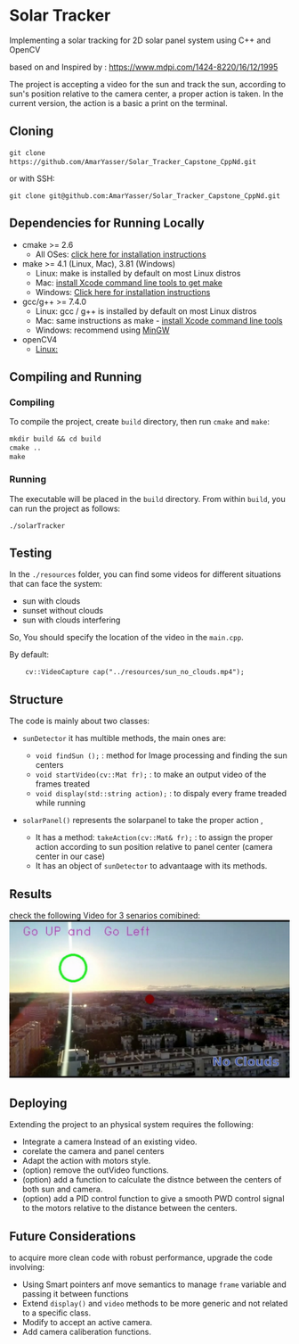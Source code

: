 # Solar Tracker

Implementing a solar tracking for 2D solar panel system using C++ and OpenCV

based on and Inspired by : https://www.mdpi.com/1424-8220/16/12/1995

The project is accepting a video for the sun and track the sun,
according to sun's position relative to the camera center, a proper action is taken.
In the current version, the action is a basic a print on the terminal.


## Cloning

```
git clone https://github.com/AmarYasser/Solar_Tracker_Capstone_CppNd.git
```
or with SSH:
```
git clone git@github.com:AmarYasser/Solar_Tracker_Capstone_CppNd.git
```

## Dependencies for Running Locally
* cmake >= 2.6
  * All OSes: [click here for installation instructions](https://cmake.org/install/)
* make >= 4.1 (Linux, Mac), 3.81 (Windows)
  * Linux: make is installed by default on most Linux distros
  * Mac: [install Xcode command line tools to get make](https://developer.apple.com/xcode/features/)
  * Windows: [Click here for installation instructions](http://gnuwin32.sourceforge.net/packages/make.htm)
* gcc/g++ >= 7.4.0
  * Linux: gcc / g++ is installed by default on most Linux distros
  * Mac: same instructions as make - [install Xcode command line tools](https://developer.apple.com/xcode/features/)
  * Windows: recommend using [MinGW](http://www.mingw.org/)
* openCV4 
    * [Linux:](https://docs.opencv.org/trunk/d7/d9f/tutorial_linux_install.html) 

## Compiling and Running

### Compiling
To compile the project, create `build` directory, then run `cmake` and `make`:
```
mkdir build && cd build
cmake ..
make
```
### Running
The executable will be placed in the `build` directory. From within `build`, you can run the project as follows:
```
./solarTracker
```
## Testing
In the `./resources` folder, you can find some videos for different situations that can face the system:

- sun with clouds 
- sunset without clouds
- sun with clouds interfering

So, You should specify the location of the video in the `main.cpp`.

By default:
```
    cv::VideoCapture cap("../resources/sun_no_clouds.mp4");
```

## Structure

The code is mainly about two classes:

- `sunDetector` it has multible methods, the main ones are:
    -  `void findSun ();` :  method for Image processing and finding the sun centers 
    -  `void startVideo(cv::Mat fr);` : to make an output video of the frames treated
    -  `void display(std::string action);` : to dispaly every frame treaded while running
    
- `solarPanel()` represents the solarpanel to take the proper action , 
    - It has a method: `takeAction(cv::Mat& fr);` : to assign the proper action according to sun position relative to panel center (camera center in our case)
    - It has an object of  `sunDetector` to advantaage with its methods.

## Results
check the following Video for 3 senarios comibined:
[![Sun Traking](https://github.com/AmarYasser/Solar_Tracker_Capstone_CppNd/blob/master/SolarTracker.png)](https://www.youtube.com/watch?v=QRLSILizAyQ "Sun Traking")

## Deploying 
Extending the project to an physical system requires the following:
- Integrate a camera Instead of an existing video.
- corelate the camera and panel centers 
- Adapt the action with motors style.
- (option) remove the outVideo functions. 
- (option) add a function to calculate the distnce between the centers of both sun and camera.
- (option) add a PID control function to give a smooth PWD control signal to the motors relative to the distance between the centers.

## Future Considerations
to acquire more clean code with robust performance, upgrade the code involving:

- Using Smart pointers anf move semantics to manage `frame` variable and passing it between functions
- Extend `display()` and `video` methods to be more generic and not related to a specific class.
- Modify to accept an active camera.
- Add camera caliberation functions.

